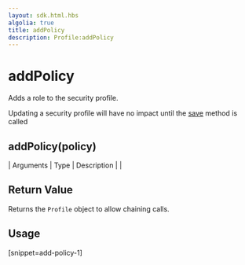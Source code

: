 ```yaml
---
layout: sdk.html.hbs
algolia: true
title: addPolicy
description: Profile:addPolicy
---
```


  

# addPolicy
Adds a role to the security profile.

<aside class="note">
Updating a security profile will have no impact until the <a href="{{ site_base_path }}sdk-reference/profile/save">save</a> method is called
</aside>


## addPolicy(policy)

| Arguments | Type | Description |
|
## Return Value

Returns the `Profile` object to allow chaining calls.

## Usage

[snippet=add-policy-1]
